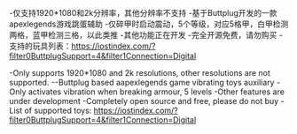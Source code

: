 -仅支持1920*1080和2k分辨率，其他分辨率不支持
-基于Buttplug开发的一款apexlegends游戏跳蛋辅助
-仅碎甲时启动震动，5个等级，对应5格甲，白甲检测两格，蓝甲检测三格，以此类推
-其他功能正在开发
-完全开源免费，请勿购买
-支持的玩具列表：https://iostindex.com/?filter0ButtplugSupport=4&filter1Connection=Digital




-Only supports 1920*1080 and 2k resolutions, other resolutions are not supported.
--Buttplug based aapexlegends game vibrating toys auxiliary
-Only activates vibration when breaking armour, 5 levels
-Other features are under development
-Completely open source and free, please do not buy
-List of supported toys: https://iostindex.com/?filter0ButtplugSupport=4&filter1Connection=Digital



